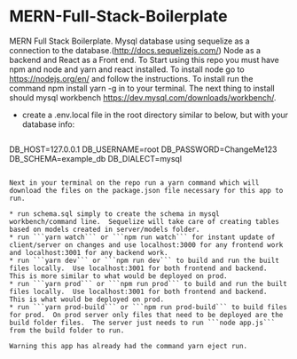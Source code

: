 # MERN-Full-Stack-Boilerplate
MERN Full Stack Boilerplate. Mysql database using sequelize as a connection to the database.(http://docs.sequelizejs.com/) Node as a backend and React as a Front end. To Start using this repo you must have npm and node and yarn and react installed. To install node go to https://nodejs.org/en/ and follow the instructions. To install run the command npm install yarn -g in to your terminal. The next thing to install should mysql workbench https://dev.mysql.com/downloads/workbench/. 
* create a .env.local file in the root directory similar to below, but with your database info:
```

```
DB_HOST=127.0.0.1
DB_USERNAME=root
DB_PASSWORD=ChangeMe123
DB_SCHEMA=example_db
DB_DIALECT=mysql
```

Next in your terminal on the repo run a yarn command which will download the files on the package.json file necessary for this app to run.

* run schema.sql simply to create the schema in mysql workbench/command line.  Sequelize will take care of creating tables based on models created in server/models folder.
* run ```yarn watch``` or ```npm run watch``` for instant update of client/server on changes and use localhost:3000 for any frontend work and localhost:3001 for any backend work.
* run ```yarn dev``` or ```npm run dev``` to build and run the built files locally.  Use localhost:3001 for both frontend and backend.  This is more similar to what would be deployed on prod.
* run ```yarn prod``` or ```npm run prod``` to build and run the built files locally.  Use localhost:3001 for both frontend and backend.  This is what would be deployed on prod.
* run ```yarn prod-build``` or ```npm run prod-build``` to build files for prod.  On prod server only files that need to be deployed are the build folder files.  The server just needs to run ```node app.js``` from the build folder to run.

Warning this app has already had the command yarn eject run. 
